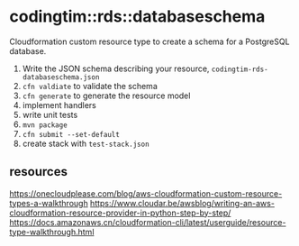 # codingtim::rds::databaseschema

Cloudformation custom resource type to create a schema for a PostgreSQL database. 

1. Write the JSON schema describing your resource, `codingtim-rds-databaseschema.json`
2. `cfn valdiate` to validate the schema
3. `cfn generate` to generate the resource model
4. implement handlers
5. write unit tests
6. `mvn package`
7. `cfn submit --set-default`
8. create stack with `test-stack.json`

## resources

https://onecloudplease.com/blog/aws-cloudformation-custom-resource-types-a-walkthrough
https://www.cloudar.be/awsblog/writing-an-aws-cloudformation-resource-provider-in-python-step-by-step/
https://docs.amazonaws.cn/cloudformation-cli/latest/userguide/resource-type-walkthrough.html
